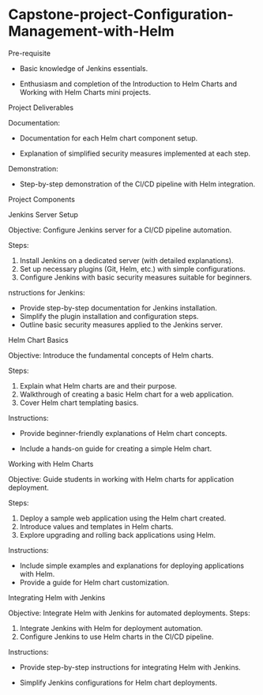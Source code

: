 # Capstone-project-Configuration-Management-with-Helm

Pre-requisite

- Basic knowledge of Jenkins essentials.

- Enthusiasm and completion of the Introduction to Helm Charts and Working with Helm Charts mini projects.

Project Deliverables

Documentation:

- Documentation for each Helm chart component setup.

- Explanation of simplified security measures implemented at each step.

Demonstration:

- Step-by-step demonstration of the Cl/CD pipeline with Helm integration.

Project Components

Jenkins Server Setup

Objective: Configure Jenkins server for a CI/CD pipeline automation.

Steps:
1. ﻿﻿﻿Install Jenkins on a dedicated server (with detailed explanations).
2. ﻿﻿﻿Set up necessary plugins (Git, Helm, etc.) with simple configurations.
3. ﻿﻿﻿Configure Jenkins with basic security measures suitable for beginners.

nstructions for Jenkins:

- Provide step-by-step documentation for Jenkins installation.
- Simplify the plugin installation and configuration steps.
- Outline basic security measures applied to the Jenkins server.

Helm Chart Basics


Objective: Introduce the fundamental concepts of Helm charts.

Steps:
1. ﻿﻿﻿Explain what Helm charts are and their purpose.
2. ﻿﻿﻿Walkthrough of creating a basic Helm chart for a web application.
3. ﻿﻿﻿Cover Helm chart templating basics.


Instructions:

- Provide beginner-friendly explanations of Helm chart concepts.

- Include a hands-on guide for creating a simple Helm chart.


Working with Helm Charts

Objective: Guide students in working with Helm charts for application deployment.

Steps:

1. ﻿﻿﻿Deploy a sample web application using the Helm chart created.
2. ﻿﻿﻿Introduce values and templates in Helm charts.
3. ﻿﻿﻿Explore upgrading and rolling back applications using Helm.


Instructions:
- Include simple examples and explanations for deploying applications with Helm.
- Provide a guide for Helm chart customization.

Integrating Helm with Jenkins


Objective: Integrate Helm with Jenkins for automated deployments.
Steps:

1. ﻿﻿﻿Integrate Jenkins with Helm for deployment automation.
2. ﻿﻿﻿Configure Jenkins to use Helm charts in the Cl/CD pipeline.

Instructions:

- Provide step-by-step instructions for integrating Helm with Jenkins.

- Simplify Jenkins configurations for Helm chart deployments.

